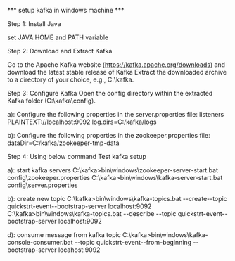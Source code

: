  *** setup kafka in windows machine ***

Step 1: Install Java

set JAVA HOME and PATH variable

Step 2: Download and Extract Kafka

Go to the Apache Kafka website (https://kafka.apache.org/downloads) and download the latest stable release of Kafka Extract the downloaded archive to a directory of your choice, e.g., C:\kafka.

Step 3: Configure Kafka Open the config directory within the extracted Kafka folder (C:\kafka\config).

a): Configure the following properties in the server.properties file: 
	listeners PLAINTEXT://localhost:9092
	log.dirs=C:/kafka/logs

b): Configure the following properties in the zookeeper.properties file:
	dataDir=C:/kafka/zookeeper-tmp-data

Step 4: Using below command Test kafka setup

a): start kafka servers
C:\kafka>bin\windows\zookeeper-server-start.bat config\zookeeper.properties
C:\kafka>bin\windows\kafka-server-start.bat config\server.properties

b): create new topic
C:\kafka>bin\windows\kafka-topics.bat --create--topic quickstrt-event--bootstrap-server localhost:9092
C:\kafka>bin\windows\kafka-topics.bat --describe --topic quickstrt-event--bootstrap-server localhost:9092

d): consume message from kafka topic
C:\kafka>bin\windows\kafka-console-consumer.bat --topic quickstrt-event--from-beginning --bootstrap-server locahost:9092
